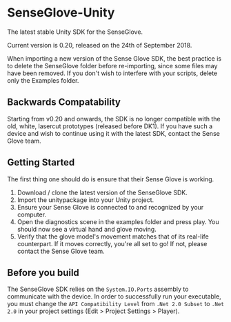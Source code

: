 # SenseGlove-Unity
The latest stable Unity SDK for the SenseGlove.

Current version is 0.20, released on the 24th of September 2018.

When importing a new version of the Sense Glove SDK, the best practice is to delete the SenseGlove folder before re-importing, since some files may have been removed. If you don't wish to interfere with your scripts, delete only the Examples folder.


## Backwards Compatability
Starting from v0.20 and onwards, the SDK is no longer compatible with the old, white, lasercut prototypes (released before DK1). If you have such a device and wish to continue using it with the latest SDK, contact the Sense Glove team.

## Getting Started
The first thing one should do is ensure that their Sense Glove is working.

1.	Download / clone the latest version of the SenseGlove SDK.
2.	Import the unitypackage into your Unity project.
3.	Ensure your Sense Glove is connected to and recognized by your computer.
4.	Open the diagnostics scene in the examples folder and press play. You should now see a virtual hand and glove moving.
5.  Verify that the glove model's movement matches that of its real-life counterpart. If it moves correctly, you're all set to go! If not, please contact the Sense Glove team.

## Before you build

The SenseGlove SDK relies on the `System.IO.Ports` assembly to communicate with the device. In order to successfully run your executable, you must change the `API Compatibility Level` from `.Net 2.0 Subset` to `.Net 2.0` in your project settings (Edit > Project Settings > Player).
